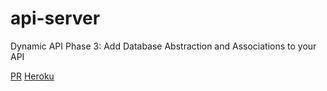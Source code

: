 # api-server
Dynamic API Phase 3: Add Database Abstraction and Associations to your API



[PR](https://github.com/Qasem-moh/api-server/pull/3)
[Heroku](https://api-server-qasem.herokuapp.com/)
